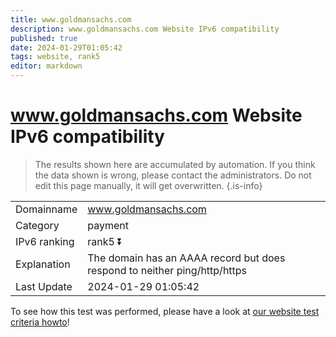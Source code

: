 ```yaml
---
title: www.goldmansachs.com
description: www.goldmansachs.com Website IPv6 compatibility
published: true
date: 2024-01-29T01:05:42
tags: website, rank5
editor: markdown
---
```


# www.goldmansachs.com Website IPv6 compatibility

> The results shown here are accumulated by automation. If you think the data shown is wrong, please contact the administrators. 
> Do not edit this page manually, it will get overwritten.
{.is-info}


|   |   |
| - | - |
| Domainname | www.goldmansachs.com
| Category | payment |
| IPv6 ranking | rank5 :arrow_double_down: |
| Explanation | The domain has an AAAA record but does respond to neither ping/http/https |
| Last Update | 2024-01-29 01:05:42 |

To see how this test was performed, please have a look at [our website test criteria howto](/howto/testcriteria/website)!

